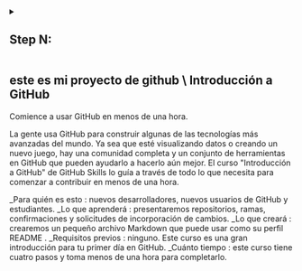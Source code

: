 <details id=1>
<summary><h2>Step N: </h2></summary>

</details>

## este es mi proyecto de github \ Introducción a GitHub
Comience a usar GitHub en menos de una hora.

La gente usa GitHub para construir algunas de las tecnologías más avanzadas del mundo. Ya sea que esté visualizando datos o creando un nuevo juego, hay una comunidad completa y un conjunto de herramientas en GitHub que pueden ayudarlo a hacerlo aún mejor. El curso "Introducción a GitHub" de GitHub Skills lo guía a través de todo lo que necesita para comenzar a contribuir en menos de una hora.

_Para quién es esto : nuevos desarrolladores, nuevos usuarios de GitHub y estudiantes.
_Lo que aprenderá : presentaremos repositorios, ramas, confirmaciones y solicitudes de incorporación de cambios.
_Lo que creará : crearemos un pequeño archivo Markdown que puede usar como su perfil README .
_Requisitos previos : ninguno. Este curso es una gran introducción para tu primer día en GitHub.
_Cuánto tiempo : este curso tiene cuatro pasos y toma menos de una hora para completarlo.

<!--step1

## Step 1: Step title

endstep1-->
